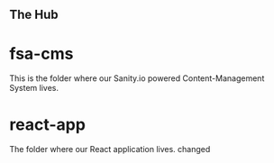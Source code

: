 ## The Hub

# fsa-cms
This is the folder where our Sanity.io powered Content-Management System lives.

# react-app
The folder where our React application lives.
changed
